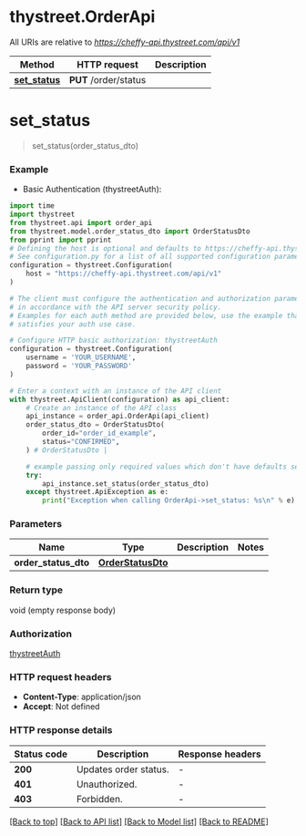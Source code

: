 # thystreet.OrderApi

All URIs are relative to *https://cheffy-api.thystreet.com/api/v1*

Method | HTTP request | Description
------------- | ------------- | -------------
[**set_status**](OrderApi.md#set_status) | **PUT** /order/status | 


# **set_status**
> set_status(order_status_dto)



### Example

* Basic Authentication (thystreetAuth):
```python
import time
import thystreet
from thystreet.api import order_api
from thystreet.model.order_status_dto import OrderStatusDto
from pprint import pprint
# Defining the host is optional and defaults to https://cheffy-api.thystreet.com/api/v1
# See configuration.py for a list of all supported configuration parameters.
configuration = thystreet.Configuration(
    host = "https://cheffy-api.thystreet.com/api/v1"
)

# The client must configure the authentication and authorization parameters
# in accordance with the API server security policy.
# Examples for each auth method are provided below, use the example that
# satisfies your auth use case.

# Configure HTTP basic authorization: thystreetAuth
configuration = thystreet.Configuration(
    username = 'YOUR_USERNAME',
    password = 'YOUR_PASSWORD'
)

# Enter a context with an instance of the API client
with thystreet.ApiClient(configuration) as api_client:
    # Create an instance of the API class
    api_instance = order_api.OrderApi(api_client)
    order_status_dto = OrderStatusDto(
        order_id="order_id_example",
        status="CONFIRMED",
    ) # OrderStatusDto | 

    # example passing only required values which don't have defaults set
    try:
        api_instance.set_status(order_status_dto)
    except thystreet.ApiException as e:
        print("Exception when calling OrderApi->set_status: %s\n" % e)
```


### Parameters

Name | Type | Description  | Notes
------------- | ------------- | ------------- | -------------
 **order_status_dto** | [**OrderStatusDto**](OrderStatusDto.md)|  |

### Return type

void (empty response body)

### Authorization

[thystreetAuth](../README.md#thystreetAuth)

### HTTP request headers

 - **Content-Type**: application/json
 - **Accept**: Not defined


### HTTP response details
| Status code | Description | Response headers |
|-------------|-------------|------------------|
**200** | Updates order status. |  -  |
**401** | Unauthorized. |  -  |
**403** | Forbidden. |  -  |

[[Back to top]](#) [[Back to API list]](../README.md#documentation-for-api-endpoints) [[Back to Model list]](../README.md#documentation-for-models) [[Back to README]](../README.md)

